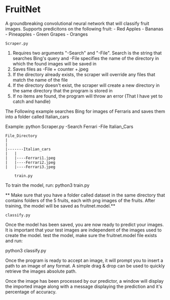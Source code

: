 # FruitNet
A groundbreaking convolutional neural network that will classify fruit images.
Supports predicitons on the following fruit:
	- Red Apples
	- Bananas
	- Pineapples
	- Green Grapes
	- Oranges

	Scraper.py

1. Requires two arguments "-Search" and "-File". Search is the string that searches Bing's query and -File specifies the name of the directory in which the found images will be saved in
2. Saves files as -File + counter +.jpeg
3. If the directory already exists, the scraper will override any files that match the name of the file
4. If the directory doesn't exist, the scraper will create a new directory in the same directory that the program is stored in
5. If no items are found, the program will throw an error (That I have yet to catch and handle)


The Following example searches Bing for images of Ferraris and saves them into a folder called Italian_cars

Example:
	python Scraper.py -Search Ferrari -File Italian_Cars

	File_Directory
	|
	|
	|-------Italian_cars
	|	|
	|	|----Ferrari1.jpeg
	|	|----Ferrari2.jpeg
	|	|----Ferrari3.jpeg

		train.py

To train the model, run:
python3 train.py

** Make sure that you have a folder called dataset in the same directory that contains folders of the 5 fruits, each with png images of the fruits. After training, the model will be saved as fruitnet.model.**



	classify.py


Once the model has been saved, you are now ready to predict your images. It is important that your test images are independent of the images used to create the model. test the model, make sure the fruitnet.model file exists and run:

python3 classify.py


Once the program is ready to accept an image, it will prompt you to insert a path to an image of any format. A simple drag & drop can be used to quickly retrieve the images absolute path. 

Once the image has been processed by our predictor, a window will display the imported image along with a message displaying the prediction and it's percentage of accuracy.


